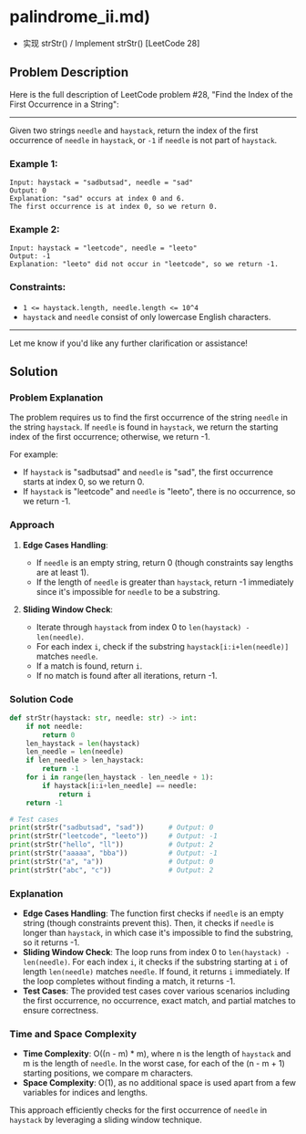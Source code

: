 # palindrome_ii.md)
- 实现 strStr() / Implement strStr() [LeetCode 28]

## Problem Description

Here is the full description of LeetCode problem #28, "Find the Index of the First Occurrence in a String":

---

Given two strings `needle` and `haystack`, return the index of the first occurrence of `needle` in `haystack`, or `-1` if `needle` is not part of `haystack`.

### Example 1:
```
Input: haystack = "sadbutsad", needle = "sad"
Output: 0
Explanation: "sad" occurs at index 0 and 6.
The first occurrence is at index 0, so we return 0.
```

### Example 2:
```
Input: haystack = "leetcode", needle = "leeto"
Output: -1
Explanation: "leeto" did not occur in "leetcode", so we return -1.
```

### Constraints:
- `1 <= haystack.length, needle.length <= 10^4`
- `haystack` and `needle` consist of only lowercase English characters.

--- 

Let me know if you'd like any further clarification or assistance!

## Solution

### Problem Explanation
The problem requires us to find the first occurrence of the string `needle` in the string `haystack`. If `needle` is found in `haystack`, we return the starting index of the first occurrence; otherwise, we return -1. 

For example:
- If `haystack` is "sadbutsad" and `needle` is "sad", the first occurrence starts at index 0, so we return 0.
- If `haystack` is "leetcode" and `needle` is "leeto", there is no occurrence, so we return -1.

### Approach
1. **Edge Cases Handling**: 
   - If `needle` is an empty string, return 0 (though constraints say lengths are at least 1).
   - If the length of `needle` is greater than `haystack`, return -1 immediately since it's impossible for `needle` to be a substring.

2. **Sliding Window Check**:
   - Iterate through `haystack` from index 0 to `len(haystack) - len(needle)`.
   - For each index `i`, check if the substring `haystack[i:i+len(needle)]` matches `needle`.
   - If a match is found, return `i`.
   - If no match is found after all iterations, return -1.

### Solution Code
```python
def strStr(haystack: str, needle: str) -> int:
    if not needle:
        return 0
    len_haystack = len(haystack)
    len_needle = len(needle)
    if len_needle > len_haystack:
        return -1
    for i in range(len_haystack - len_needle + 1):
        if haystack[i:i+len_needle] == needle:
            return i
    return -1

# Test cases
print(strStr("sadbutsad", "sad"))      # Output: 0
print(strStr("leetcode", "leeto"))     # Output: -1
print(strStr("hello", "ll"))           # Output: 2
print(strStr("aaaaa", "bba"))          # Output: -1
print(strStr("a", "a"))                # Output: 0
print(strStr("abc", "c"))              # Output: 2
```

### Explanation
- **Edge Cases Handling**: The function first checks if `needle` is an empty string (though constraints prevent this). Then, it checks if `needle` is longer than `haystack`, in which case it's impossible to find the substring, so it returns -1.
- **Sliding Window Check**: The loop runs from index 0 to `len(haystack) - len(needle)`. For each index `i`, it checks if the substring starting at `i` of length `len(needle)` matches `needle`. If found, it returns `i` immediately. If the loop completes without finding a match, it returns -1.
- **Test Cases**: The provided test cases cover various scenarios including the first occurrence, no occurrence, exact match, and partial matches to ensure correctness.

### Time and Space Complexity
- **Time Complexity**: O((n - m) * m), where n is the length of `haystack` and m is the length of `needle`. In the worst case, for each of the (n - m + 1) starting positions, we compare m characters.
- **Space Complexity**: O(1), as no additional space is used apart from a few variables for indices and lengths.

This approach efficiently checks for the first occurrence of `needle` in `haystack` by leveraging a sliding window technique.